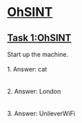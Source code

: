 <h1><ins>OhSINT</ins></h1>
<h2><ins>Task 1:OhSINT</ins></h2>
Start up the machine.<br><br>
1. Answer: cat <br><br><br>
2. Answer: London<br><br><br>
3. Answer: UnileverWiFi<br><br><br>
